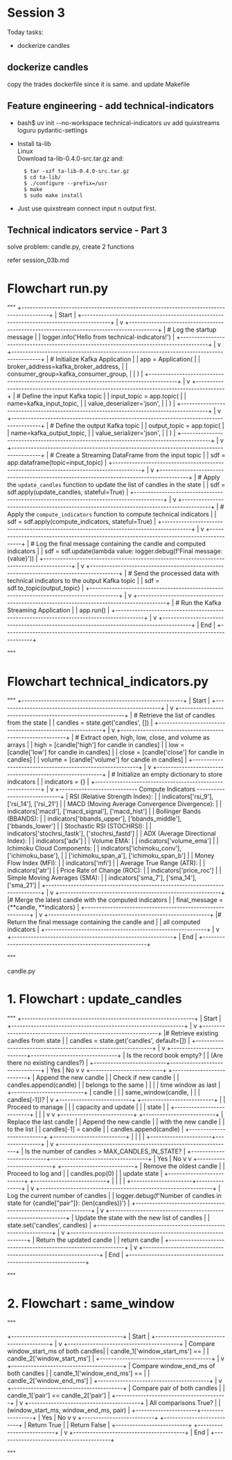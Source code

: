 # Session 3

Today tasks:  

- dockerize candles

## dockerize candles

copy the trades dockerfile since it is same. and update Makefile  


## Feature engineering - add technical-indicators

- bash$   uv init --no-workspace technical-indicators
        uv add quixstreams loguru pydantic-settings

- Install ta-lib  
        Linux  
        Download ta-lib-0.4.0-src.tar.gz and:  

        $ tar -xzf ta-lib-0.4.0-src.tar.gz  
        $ cd ta-lib/  
        $ ./configure --prefix=/usr  
        $ make  
        $ sudo make install  


- Just use quixstream connect input n output first.

## Technical indicators service - Part 3

solve problem: candle.py, create 2 functions


refer session_03b.md







# Flowchart run.py
"""
+----------------------------------------------------------------------------------------+
|                                      Start                                             |
+----------------------------------------------------------------------------------------+
                                          |
                                          v
+----------------------------------------------------------------------------------------+
| # Log the startup message                                                               |
| logger.info('Hello from technical-indicators!')                                         |
+----------------------------------------------------------------------------------------+
                                          |
                                          v
+----------------------------------------------------------------------------------------+
| # Initialize Kafka Application                                                           |
| app = Application(                                                                       |
|     broker_address=kafka_broker_address,                                                  |
|     consumer_group=kafka_consumer_group,                                                  |
| )                                                                                      |
+----------------------------------------------------------------------------------------+
                                          |
                                          v
+----------------------------------------------------------------------------------------+
| # Define the input Kafka topic                                                           |
| input_topic = app.topic(                                                                  |
|     name=kafka_input_topic,                                                               |
|     value_deserializer='json',                                                            |
| )                                                                                      |
+----------------------------------------------------------------------------------------+
                                          |
                                          v
+----------------------------------------------------------------------------------------+
| # Define the output Kafka topic                                                          |
| output_topic = app.topic(                                                                 |
|     name=kafka_output_topic,                                                              |
|     value_serializer='json',                                                             |
| )                                                                                      |
+----------------------------------------------------------------------------------------+
                                          |
                                          v
+----------------------------------------------------------------------------------------+
| # Create a Streaming DataFrame from the input topic                                      |
| sdf = app.dataframe(topic=input_topic)                                                    |
+----------------------------------------------------------------------------------------+
                                          |
                                          v
+----------------------------------------------------------------------------------------+
| # Apply the `update_candles` function to update the list of candles in the state         |
| sdf = sdf.apply(update_candles, stateful=True)                                           |
+----------------------------------------------------------------------------------------+
                                          |
                                          v
+----------------------------------------------------------------------------------------+
| # Apply the `compute_indicators` function to compute technical indicators                |
| sdf = sdf.apply(compute_indicators, stateful=True)                                        |
+----------------------------------------------------------------------------------------+
                                          |
                                          v
+----------------------------------------------------------------------------------------+
| # Log the final message containing the candle and computed indicators                    |
| sdf = sdf.update(lambda value: logger.debug(f'Final message: {value}'))                   |
+----------------------------------------------------------------------------------------+
                                          |
                                          v
+----------------------------------------------------------------------------------------+
| # Send the processed data with technical indicators to the output Kafka topic            |
| sdf = sdf.to_topic(output_topic)                                                           |
+----------------------------------------------------------------------------------------+
                                          |
                                          v
+----------------------------------------------------------------------------------------+
| # Run the Kafka Streaming Application                                                    |
| app.run()                                                                                |
+----------------------------------------------------------------------------------------+
                                          |
                                          v
+----------------------------------------------------------------------------------------+
|                                      End                                               |
+----------------------------------------------------------------------------------------+

"""





# Flowchart technical_indicators.py
"""
+----------------------------------------------------------+
|                      Start                               |
+----------------------------------------------------------+
                          |
                          v
+----------------------------------------------------------+
| # Retrieve the list of candles from the state           |
| candles = state.get('candles', [])                      |
+----------------------------------------------------------+
                          |
                          v
+----------------------------------------------------------+
| # Extract open, high, low, close, and volume as arrays  |
| high = [candle['high'] for candle in candles]           |
| low = [candle['low'] for candle in candles]             |
| close = [candle['close'] for candle in candles]         |
| volume = [candle['volume'] for candle in candles]       |
+----------------------------------------------------------+
                          |
                          v
+----------------------------------------------------------+
| # Initialize an empty dictionary to store indicators     |
| indicators = {}                                          |
+----------------------------------------------------------+
                          |
                          v
+---------------------------- Compute Indicators -----------------------------+
| RSI (Relative Strength Index):                                             |
| indicators['rsi_9'], ['rsi_14'], ['rsi_21']                                |
| MACD (Moving Average Convergence Divergence):                              |
| indicators['macd'], ['macd_signal'], ['macd_hist']                         |
| Bollinger Bands (BBANDS):                                                  |
| indicators['bbands_upper'], ['bbands_middle'], ['bbands_lower']            |
| Stochastic RSI (STOCHRSI):                                                 |
| indicators['stochrsi_fastk'], ['stochrsi_fastd']                           |
| ADX (Average Directional Index):                                           |
| indicators['adx']                                                          |
| Volume EMA:                                                                |
| indicators['volume_ema']                                                   |
| Ichimoku Cloud Components:                                                 |
| indicators['ichimoku_conv'], ['ichimoku_base'],                            |
| ['ichimoku_span_a'], ['ichimoku_span_b']                                   |
| Money Flow Index (MFI):                                                    |
| indicators['mfi']                                                          |
| Average True Range (ATR):                                                  |
| indicators['atr']                                                          |
| Price Rate of Change (ROC):                                                |
| indicators['price_roc']                                                    |
| Simple Moving Averages (SMA):                                              |
| indicators['sma_7'], ['sma_14'], ['sma_21']                                |
+----------------------------------------------------------------------------+
                          |
                          v
+----------------------------------------------------------+
|# Merge the latest candle with the computed indicators    |
| final_message = {**candle, **indicators}                 |
+----------------------------------------------------------+
                          |
                          v
+----------------------------------------------------------+
|# Return the final message containing the candle and      |
| all computed indicators                                  |
+----------------------------------------------------------+
                          |
                          v
+----------------------------------------------------------+
|                          End                             |
+----------------------------------------------------------+

"""







candle.py
# 1. Flowchart : update_candles
"""
+--------------------------------------------------------------+
|                         Start                                |
+--------------------------------------------------------------+
                              |
                              v
+--------------------------------------------------------------+
|# Retrieve existing candles from state                        |
| candles = state.get('candles', default=[])                   |
+--------------------------------------------------------------+
                              |
                              v
+--------------------------+-------------------------------+
| Is the record book empty?                                |
| (Are there no existing candles?)                         |
+--------------------------+-------------------------------+
             | Yes                                     | No
             v                                         v
+--------------------------+          +--------------------------+
| Append the new candle    |          | Check if new candle      |
| candles.append(candle)   |          | belongs to the same      |
|                          |          | time window as last      |
+--------------------------+          | candle                   |
             |                        | same_window(candle,      |
             |                        | candles[-1])?            |
             v                        +--------------------------+
+--------------------------+                        |
| Proceed to manage        |                        |
| capacity and update      |                        |
| state                    |                        |
+--------------------------+                        |
             |                                      |
             v                                      v
+--------------------------+          +--------------------------+
| Replace the last candle  |          | Append the new candle    |
| with the new candle     |           | to the list              |
| candles[-1] = candle    |           | candles.append(candle)   |
+--------------------------+          +--------------------------+
             |                                      |
             |                                      |
             +----------------------+---------------+
                                    |
                                    v
+--------------------------------------------------------------+
| Is the number of candles > MAX_CANDLES_IN_STATE?             |
+--------------------------+-----------------------------------+
             | Yes                                     | No
             v                                         v
+--------------------------+          +--------------------------+
| Remove the oldest candle |          | Proceed to log and       |
| candles.pop(0)           |          | update state             |
+--------------------------+          +--------------------------+
             |                                      |
             |                                      |
             +----------------------+---------------+
                                    |
                                    v
+--------------------------------------------------------------+
| Log the current number of candles                           |
| logger.debug(f'Number of candles in state for {candle["pair"]}: {len(candles)}') |
+--------------------------------------------------------------+
                              |
                              v
+--------------------------------------------------------------+
| Update the state with the new list of candles               |
| state.set('candles', candles)                               |
+--------------------------------------------------------------+
                              |
                              v
+--------------------------------------------------------------+
| Return the updated candle                                    |
| return candle                                                |
+--------------------------------------------------------------+
                              |
                              v
+--------------------------------------------------------------+
|                          End                                 |
+--------------------------------------------------------------+

"""

# 2. Flowchart : same_window

"""

+----------------------------------------+
|             Start                      |
+----------------------------------------+
                |
                v
+----------------------------------------+
| Compare window_start_ms of both candles|
| candle_1['window_start_ms'] ==         |
| candle_2['window_start_ms']            |
+----------------------------------------+
                |
                v
+----------------------------------------+
| Compare window_end_ms of both candles  |
| candle_1['window_end_ms'] ==           |
| candle_2['window_end_ms']              |
+----------------------------------------+
                |
                v
+----------------------------------------+
| Compare pair of both candles           |
| candle_1['pair'] == candle_2['pair']   |
+----------------------------------------+
                |
                v
+----------------------------------------+
| All comparisons True?                  |
| (window_start_ms, window_end_ms, pair) |
+----------------------+-----------------+
           | Yes                        | No
           v                            v
+--------------------------+   +--------------------------+
| Return True              |   | Return False             |
+--------------------------+   +--------------------------+
                |
                v
+----------------------------------------+
|               End                      |
+----------------------------------------+

"""
